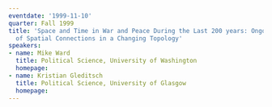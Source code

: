 ```yaml
---
eventdate: '1999-11-10'
quarter: Fall 1999
title: 'Space and Time in War and Peace During the Last 200 years: Ongoing Investigations
  of Spatial Connections in a Changing Topology'
speakers:
- name: Mike Ward
  title: Political Science, University of Washington
  homepage:
- name: Kristian Gleditsch
  title: Political Science, University of Glasgow
  homepage:
---
```

